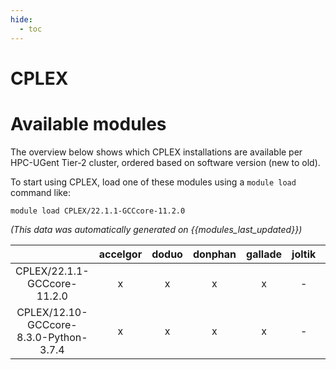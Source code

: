 ```yaml
---
hide:
  - toc
---
```


CPLEX
=====

# Available modules


The overview below shows which CPLEX installations are available per HPC-UGent Tier-2 cluster, ordered based on software version (new to old).

To start using CPLEX, load one of these modules using a `module load` command like:

```shell
module load CPLEX/22.1.1-GCCcore-11.2.0
```

*(This data was automatically generated on {{modules_last_updated}})*  

| |accelgor|doduo|donphan|gallade|joltik|shinx|skitty|
| :---: | :---: | :---: | :---: | :---: | :---: | :---: | :---: |
|CPLEX/22.1.1-GCCcore-11.2.0|x|x|x|x|-|-|-|
|CPLEX/12.10-GCCcore-8.3.0-Python-3.7.4|x|x|x|x|-|-|-|
